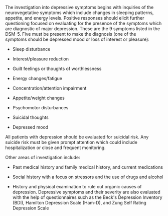 The investigation into depressive symptoms begins with inquiries of the neurovegetative symptoms which include changes in sleeping patterns, appetite, and energy levels. Positive responses should elicit further questioning focused on evaluating for the presence of the symptoms which are diagnostic of major depression. These are the 9 symptoms listed in the DSM-5. Five must be present to make the diagnosis (one of the symptoms should be depressed mood or loss of interest or pleasure):

- Sleep disturbance

- Interest/pleasure reduction

- Guilt feelings or thoughts of worthlessness

- Energy changes/fatigue

- Concentration/attention impairment

- Appetite/weight changes

- Psychomotor disturbances

- Suicidal thoughts

- Depressed mood

All patients with depression should be evaluated for suicidal risk. Any suicide risk must be given prompt attention which could include hospitalization or close and frequent monitoring.

Other areas of investigation include:

- Past medical history and family medical history, and current medications

- Social history with a focus on stressors and the use of drugs and alcohol

- History and physical examination to rule out organic causes of depression. Depressive symptoms and their severity are also evaluated with the help of questionnaires such as the Beck's Depression Inventory (BDI), Hamilton Depression Scale (Ham-D), and Zung Self Rating Depression Scale